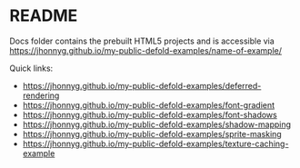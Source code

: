 README
======

Docs folder contains the prebuilt HTML5 projects and is accessible via https://jhonnyg.github.io/my-public-defold-examples/name-of-example/

Quick links:
* https://jhonnyg.github.io/my-public-defold-examples/deferred-rendering
* https://jhonnyg.github.io/my-public-defold-examples/font-gradient
* https://jhonnyg.github.io/my-public-defold-examples/font-shadows
* https://jhonnyg.github.io/my-public-defold-examples/shadow-mapping
* https://jhonnyg.github.io/my-public-defold-examples/sprite-masking
* https://jhonnyg.github.io/my-public-defold-examples/texture-caching-example
